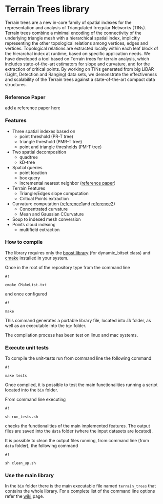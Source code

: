 # Terrain Trees library #

Terrain trees are a new in-core family of spatial indexes for the representation 
and analysis of Triangulated Irregular Networks (TINs).
Terrain trees combine a minimal encoding of the connectivity of the
underlying triangle mesh with a hierarchical spatial index, implicitly
representing the other topological relations among vertices, edges
and vertices. Topological relations are extracted locally within each
leaf block of the hierarchal index at runtime, based on specific application 
needs. We have developed a tool based on Terrain trees for
terrain analysis, which includes state-of-the-art estimators for slope
and curvature, and for the extraction of critical points. 
By working on TINs generated from big LiDAR (Light, Detection and Ranging) 
data sets, we demonstrate the effectiveness and scalability of the 
Terrain trees against a state-of-the-art compact data structures.

### Reference Paper ###

add a reference paper here

### Features ###

+ Three spatial indexes based on
    * point threshold (PR-T tree)
    * triangle threshold (PMR-T tree)
    * point and triangle thresholds (PM-T tree)
+ Two spatial decomposition
    * quadtree
    * kD-tree
+ Spatial queries
    * point location
    * box query
    * incremental nearest neighbor ([reference paper](http://link.springer.com/chapter/10.1007%2F3-540-60159-7_6))
+ Terrain Features
    * Triangle/Edges slope computation
    * Critical Points extraction
+ Curvature computation ([reference1](http://dl.acm.org/citation.cfm?id=1463498)and [reference2](http://www.umiacs.umd.edu/~deflo/papers/2010grapp/2010grapp.pdf))
    * Concentrated curvature
    * Mean and Gaussian CCurvature 
+ Soup to indexed mesh conversion
+ Points cloud indexing
    * multifield extraction

### How to compile ###

The library requires only the [boost library](http://www.boost.org/) (for dynamic_bitset class) and [cmake](https://cmake.org/) installed in your system.

Once in the root of the repository type from the command line
```
#!

cmake CMakeList.txt
```
and once configured
```
#!

make
```
This command generates a portable library file, located into *lib* folder, as well as an executable into the `bin` folder.

The compilation process has been test on linux and mac systems.

### Execute unit tests ###

To compile the unit-tests run from command line the following command
```
#!

make tests
```
Once compiled, it is possible to test the main functionalities running a script located into the `bin` folder.

From command line executing 
```
#!

sh run_tests.sh
```
checks the functionalities of the main implemented features.
The output files are saved into the `data` folder (where the input datasets are located).

It is possible to clean the output files running, from command line (from `data` folder), the following command
```
#!

sh clean_up.sh
```

### Use the main library ###

In the `bin` folder there is the main executable file named `terrain_trees` that contains the whole library. For a complete list of the command line options refer the [wiki](https://github.com/FellegaraR/Terrain_Trees_dev/wiki/Command-line-parameters) page.
